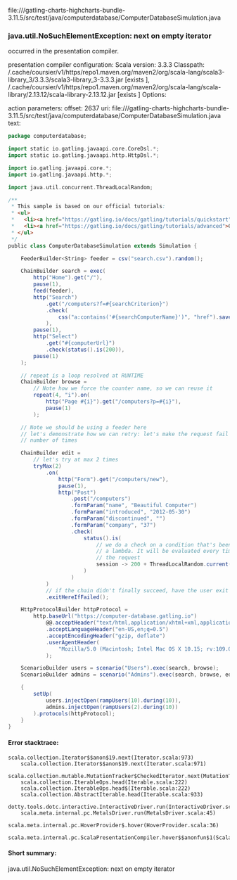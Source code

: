 file://<WORKSPACE>/gatling-charts-highcharts-bundle-3.11.5/src/test/java/computerdatabase/ComputerDatabaseSimulation.java
### java.util.NoSuchElementException: next on empty iterator

occurred in the presentation compiler.

presentation compiler configuration:
Scala version: 3.3.3
Classpath:
<HOME>/.cache/coursier/v1/https/repo1.maven.org/maven2/org/scala-lang/scala3-library_3/3.3.3/scala3-library_3-3.3.3.jar [exists ], <HOME>/.cache/coursier/v1/https/repo1.maven.org/maven2/org/scala-lang/scala-library/2.13.12/scala-library-2.13.12.jar [exists ]
Options:



action parameters:
offset: 2637
uri: file://<WORKSPACE>/gatling-charts-highcharts-bundle-3.11.5/src/test/java/computerdatabase/ComputerDatabaseSimulation.java
text:
```scala
package computerdatabase;

import static io.gatling.javaapi.core.CoreDsl.*;
import static io.gatling.javaapi.http.HttpDsl.*;

import io.gatling.javaapi.core.*;
import io.gatling.javaapi.http.*;

import java.util.concurrent.ThreadLocalRandom;

/**
 * This sample is based on our official tutorials:
 * <ul>
 *   <li><a href="https://gatling.io/docs/gatling/tutorials/quickstart">Gatling quickstart tutorial</a>
 *   <li><a href="https://gatling.io/docs/gatling/tutorials/advanced">Gatling advanced tutorial</a>
 * </ul>
 */
public class ComputerDatabaseSimulation extends Simulation {

    FeederBuilder<String> feeder = csv("search.csv").random();

    ChainBuilder search = exec(
        http("Home").get("/"),
        pause(1),
        feed(feeder),
        http("Search")
            .get("/computers?f=#{searchCriterion}")
            .check(
                css("a:contains('#{searchComputerName}')", "href").saveAs("computerUrl")
            ),
        pause(1),
        http("Select")
            .get("#{computerUrl}")
            .check(status().is(200)),
        pause(1)
    );

    // repeat is a loop resolved at RUNTIME
    ChainBuilder browse =
        // Note how we force the counter name, so we can reuse it
        repeat(4, "i").on(
            http("Page #{i}").get("/computers?p=#{i}"),
            pause(1)
        );

    // Note we should be using a feeder here
    // let's demonstrate how we can retry: let's make the request fail randomly and retry a given
    // number of times

    ChainBuilder edit =
        // let's try at max 2 times
        tryMax(2)
            .on(
                http("Form").get("/computers/new"),
                pause(1),
                http("Post")
                    .post("/computers")
                    .formParam("name", "Beautiful Computer")
                    .formParam("introduced", "2012-05-30")
                    .formParam("discontinued", "")
                    .formParam("company", "37")
                    .check(
                        status().is(
                            // we do a check on a condition that's been customized with
                            // a lambda. It will be evaluated every time a user executes
                            // the request
                            session -> 200 + ThreadLocalRandom.current().nextInt(2)
                        )
                    )
            )
            // if the chain didn't finally succeed, have the user exit the whole scenario
            .exitHereIfFailed();

    HttpProtocolBuilder httpProtocol =
        http.baseUrl("https://computer-database.gatling.io")
            @@.acceptHeader("text/html,application/xhtml+xml,application/xml;q=0.9,*/*;q=0.8")
            .acceptLanguageHeader("en-US,en;q=0.5")
            .acceptEncodingHeader("gzip, deflate")
            .userAgentHeader(
                "Mozilla/5.0 (Macintosh; Intel Mac OS X 10.15; rv:109.0) Gecko/20100101 Firefox/119.0"
            );

    ScenarioBuilder users = scenario("Users").exec(search, browse);
    ScenarioBuilder admins = scenario("Admins").exec(search, browse, edit);

    {
        setUp(
            users.injectOpen(rampUsers(10).during(10)),
            admins.injectOpen(rampUsers(2).during(10))
        ).protocols(httpProtocol);
    }
}

```



#### Error stacktrace:

```
scala.collection.Iterator$$anon$19.next(Iterator.scala:973)
	scala.collection.Iterator$$anon$19.next(Iterator.scala:971)
	scala.collection.mutable.MutationTracker$CheckedIterator.next(MutationTracker.scala:76)
	scala.collection.IterableOps.head(Iterable.scala:222)
	scala.collection.IterableOps.head$(Iterable.scala:222)
	scala.collection.AbstractIterable.head(Iterable.scala:933)
	dotty.tools.dotc.interactive.InteractiveDriver.run(InteractiveDriver.scala:168)
	scala.meta.internal.pc.MetalsDriver.run(MetalsDriver.scala:45)
	scala.meta.internal.pc.HoverProvider$.hover(HoverProvider.scala:36)
	scala.meta.internal.pc.ScalaPresentationCompiler.hover$$anonfun$1(ScalaPresentationCompiler.scala:389)
```
#### Short summary: 

java.util.NoSuchElementException: next on empty iterator